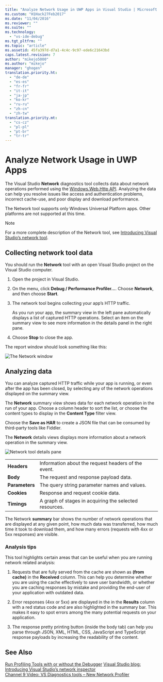 ```yaml
---
title: "Analyze Network Usage in UWP Apps in Visual Studio | Microsoft Docs"
ms.custom: "H1Hack27Feb2017"
ms.date: "11/04/2016"
ms.reviewer: ""
ms.suite: ""
ms.technology: 
  - "vs-ide-debug"
ms.tgt_pltfrm: ""
ms.topic: "article"
ms.assetid: 45fa397d-d7a1-4c4c-9c97-ede6c21643bd
caps.latest.revision: 7
author: "mikejo5000"
ms.author: "mikejo"
manager: "ghogen"
translation.priority.ht: 
  - "de-de"
  - "es-es"
  - "fr-fr"
  - "it-it"
  - "ja-jp"
  - "ko-kr"
  - "ru-ru"
  - "zh-cn"
  - "zh-tw"
translation.priority.mt: 
  - "cs-cz"
  - "pl-pl"
  - "pt-br"
  - "tr-tr"
---
```

# Analyze Network Usage in UWP Apps
The Visual Studio **Network** diagnostics tool collects data about network operations performed using the [Windows.Web.Http API](https://msdn.microsoft.com/library/windows/apps/windows.web.http.aspx). Analyzing the data can help you resolve issues like access and authentication problems, incorrect cache-use, and poor display and download performance.  
  
 The Network tool supports only Windows Universal Platform apps. Other platforms are not supported at this time.  
  
> [!NOTE]
>  For a more complete description of the Network tool, see [Introducing Visual Studio’s network tool](http://blogs.msdn.com/b/visualstudio/archive/2015/05/04/introducing-visual-studio-s-network-tool.aspx).  
  
## Collecting network tool data  
 You should run the **Network** tool with an open Visual Studio project on the Visual Studio computer.  
  
1.  Open the project in Visual Studio.  
  
2.  On the  menu, click **Debug / Performance Profiler...**. Choose **Network**, and then choose **Start**.  
  
3.  The network tool begins collecting your app’s HTTP traffic.  
  
     As you run your app, the summary view in the left pane automatically displays a list of captured HTTP operations. Select an item on the summary view to see more information in the details panel in the right pane.  
  
4.  Choose **Stop** to close the app.  
  
 The report window should look something like this:  
  
 ![The Network window](../profiling/media/network_fullwindow.png "NETWORK_FullWindow")  
  
## Analyzing data  
 You can analyze captured HTTP traffic while your app is running, or even after the app has been closed, by selecting any of the network operations displayed on the summary view.  
  
 The **Network** summary view shows data for each network operation in the run of your app. Choose a column header to sort the list, or choose the content types to display in the **Content Type** filter view.  
  
 Choose the **Save as HAR** to create a JSON file that can be consumed by third-party tools like Fiddler.  
  
 The **Network** details views displays more information about a network operation in the summary view.  
  
 ![Network tool details pane](../profiling/media/network_detailsviewpane.png "NETWORK_DetailsViewPane")  
  
|||  
|-|-|  
|**Headers**|Information about the request headers of the event.|  
|**Body**|The request and response payload data.|  
|**Parameters**|The query string parameter names and values.|  
|**Cookies**|Response and request cookie data.|  
|**Timings**|A graph of stages in acquiring the selected resources.|  
  
 The Network **summary** bar shows the number of network operations that are displayed at any given point, how much data was transferred, how much time it took to download them, and how many errors (requests with 4xx or 5xx responses) are visible.  
  
### Analysis tips  
 This tool highlights certain areas that can be useful when you are running network related analysis:  
  
1.  Requests that are fully served from the cache are shown as **(from cache)** in the **Received** column. This can help you determine whether you are using the cache effectively to save user bandwidth, or whether you are caching responses by mistake and providing the end-user of your application with outdated data.  
  
2.  Error responses (4xx or 5xx) are displayed in the in the **Results** column with a red status code and are also highlighted in the summary bar. This makes it easy to spot errors among the many potential requests on your application.  
  
3.  The response pretty printing button (inside the body tab) can help you parse through JSON, XML, HTML, CSS, JavaScript and TypeScript response payloads by increasing the readability of the content.  
  
## See Also  
 [Run Profiling Tools with or without the Debugger](../profiling/running-profiling-tools-with-or-without-the-debugger.md)
 [Visual Studio blog: Introducing Visual Studio’s network inspector](http://go.microsoft.com/fwlink/?LinkId=535022)   
 [Channel 9 Video: VS Diagnostics tools – New Network Profiler](http://channel9.msdn.com/Series/ConnectOn-Demand/206)